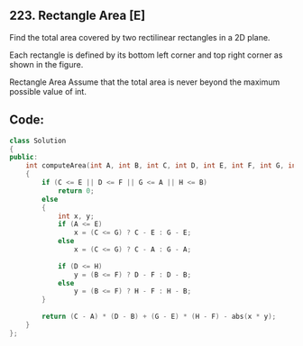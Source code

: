 ## 223. Rectangle Area [E]
Find the total area covered by two rectilinear rectangles in a 2D plane.

Each rectangle is defined by its bottom left corner and top right corner as shown in the figure.

Rectangle Area
Assume that the total area is never beyond the maximum possible value of int.

## Code:
```c++
class Solution 
{
public:
    int computeArea(int A, int B, int C, int D, int E, int F, int G, int H) 
    {
        if (C <= E || D <= F || G <= A || H <= B)
            return 0;
        else
        {
            int x, y;
            if (A <= E)
                x = (C <= G) ? C - E : G - E;
            else
                x = (C <= G) ? C - A : G - A;
            
            if (D <= H)
                y = (B <= F) ? D - F : D - B;
            else
                y = (B <= F) ? H - F : H - B;
        }
        
        return (C - A) * (D - B) + (G - E) * (H - F) - abs(x * y);
    }
};
```
